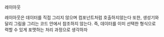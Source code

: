레이아웃

레이아웃은 데이터를 직접 그리지 않으며
컴포넌트처럼 호출하지않는다
또한, 생성기와 달리 그림을 그리는 코드 안에서 참조하지 않는다.
즉, 데이터를 이미 선택한 형식으로 력할 수 있게 포맷하는 처리 과정으로 생각하자
